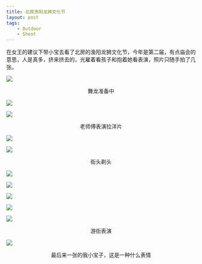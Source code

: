```yaml
---
title: 北房渔阳龙狮文化节
layout: post
tags: 
    - Outdoor
    - Shoot
---
```


在女王的建议下带小宝去看了北房的渔阳龙狮文化节，今年是第二届，有点庙会的意思，人是真多，挤来挤去的，光雇着看孩子和抱着她看表演，照片只随手拍了几张。

![](http://lc-ec5pgDDk.cn-n1.lcfile.com/9VDQNWE7MwexNWWfV4AAoeUnXQUKWkf1Fq1j2wGU.jpg)

<center> 舞龙准备中 </center>

![](http://lc-ec5pgDDk.cn-n1.lcfile.com/NGlGhmlKlDRXnMopCFxbbldidK77u95Mawq0y1jT.jpg)

![](http://lc-ec5pgDDk.cn-n1.lcfile.com/h6Cp9bnrRlclQRHvu05Csy47JTLNUmaOE307poHV.jpg)

<center> 老师傅表演拉洋片 </center>

![](http://lc-ec5pgDDk.cn-n1.lcfile.com/gMKjWYfc99wO4ex8145PJO7rUrDU3bOxMMpQ5CfH.jpg)

![](http://lc-ec5pgDDk.cn-n1.lcfile.com/naU4AFu695q7XHtfI3eAmy72OoVs2KiKsY8XPwPC.jpg)

<center>街头剃头</center>

![](http://lc-ec5pgDDk.cn-n1.lcfile.com/nikGJgY8LhGPyc1FCxOYAtYsQRzDz8YPMiF6RXr7.jpg)

![](http://lc-ec5pgDDk.cn-n1.lcfile.com/tkjWJUNAbbtpWxnBrJE5sYU2bmbpbKpqCfq8Kbph.jpg)

![](http://lc-ec5pgDDk.cn-n1.lcfile.com/JsztAq0YLw2qrFh7U02avoE9TDKCgAVNjYUWWl5J.jpg)

![](http://lc-ec5pgDDk.cn-n1.lcfile.com/QQy4H68PtM1Czeoz7dBTx8oua2ykFzBeRmOSRgjX.jpg)

![](http://lc-ec5pgDDk.cn-n1.lcfile.com/LkhOySKOY7xHktkRWYF7Ize0BKAOcfq4XJEl3l6l.jpg)

<center>游街表演</center>

![](http://lc-ec5pgDDk.cn-n1.lcfile.com/xmCVYqglDGMtWl58Ajbsl501pgQc6q6SmG7DIuP9.jpg)

<center>最后来一张的我小宝子，这是一种什么表情</center>

